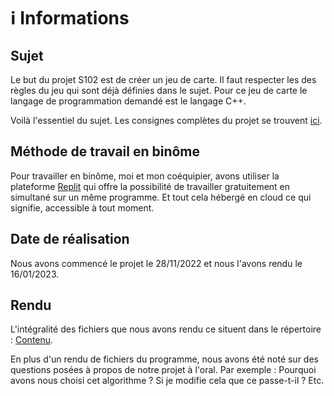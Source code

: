 # ℹ️ Informations

## Sujet

Le but du projet S102 est de créer un jeu de carte. Il faut respecter les des règles du jeu qui sont déjà définies dans le sujet.
Pour ce jeu de carte le langage de programmation demandé est le langage C++.

Voilà l'essentiel du sujet. Les consignes complètes du projet se trouvent [ici](https://github.com/NoeVgn/IUT-Projets/tree/main/Projet%20S102/Consignes).

## Méthode de travail en binôme

Pour travailler en binôme, moi et mon coéquipier, avons utiliser la plateforme [Replit](https://replit.com) qui offre la possibilité de travailler gratuitement en simultané sur un même programme. Et tout cela hébergé en cloud ce qui signifie, accessible à tout moment.

## Date de réalisation

Nous avons commencé le projet le 28/11/2022 et nous l'avons rendu le 16/01/2023.

## Rendu

L'intégralité des fichiers que nous avons rendu ce situent dans le répertoire : [Contenu](https://github.com/NoeVgn/IUT-Projets/tree/main/Projet%20S102/Contenu).

En plus d'un rendu de fichiers du programme, nous avons été noté sur des questions posées à propos de notre projet à l'oral.
Par exemple : Pourquoi avons nous choisi cet algorithme ? Si je modifie cela que ce passe-t-il ? Etc.
